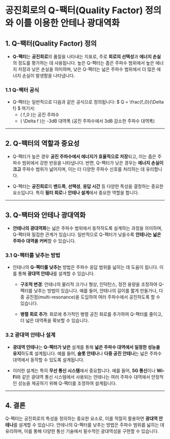 # 공진회로의 Q-팩터(Quality Factor) 정의와 이를 이용한 안테나 광대역화

## 1. **Q-팩터(Quality Factor) 정의**
- **Q-팩터**는 **공진회로**의 품질을 나타내는 지표로, 주로 **회로의 선택성**과 **에너지 손실**의 정도를 평가하는 데 사용됩니다. 높은 Q-팩터는 좁은 주파수 범위에서 높은 에너지 저장과 낮은 손실을 의미하며, 낮은 Q-팩터는 넓은 주파수 범위에서 더 많은 에너지 손실이 발생함을 나타냅니다.
  
### 1.1 **Q-팩터 공식**
- Q-팩터는 일반적으로 다음과 같은 공식으로 정의됩니다:
  $
  Q = \frac{f_0}{\Delta f}
  $
  여기서:
  - \( f_0 \)는 공진 주파수
  - \( \Delta f \)는 -3dB 대역폭 (공진 주파수에서 3dB 감소한 주파수 대역폭)

---

## 2. **Q-팩터의 역할과 중요성**
- Q-팩터가 높은 경우 **공진 주파수에서 에너지가 효율적으로 저장**되고, 이는 좁은 주파수 범위에서 강한 반응을 나타냅니다. 반면, Q-팩터가 낮은 경우는 **에너지 손실이 크고** 주파수 범위가 넓어지며, 이는 더 다양한 주파수 신호를 처리하는 데 유리합니다.
  
- Q-팩터는 **공진회로**의 **밴드폭**, **선택성**, **응답 시간** 등 다양한 특성을 결정하는 중요한 요소입니다. 특히 **필터 회로**나 **안테나 설계**에서 중요한 역할을 합니다.

---

## 3. **Q-팩터와 안테나 광대역화**
- **안테나의 광대역화**는 넓은 주파수 범위에서 동작하도록 설계하는 과정을 의미하며, Q-팩터와 밀접한 관계가 있습니다. 일반적으로 Q-팩터가 낮을수록 **안테나는 넓은 주파수 대역을 커버**할 수 있습니다.

### 3.1 **Q-팩터를 낮추는 방법**
- 안테나의 **Q-팩터를 낮추는** 방법은 주파수 응답 범위를 넓히는 데 도움이 됩니다. 이를 통해 **광대역 안테나**를 설계할 수 있습니다.
  
  - **구조적 변경**: 안테나의 물리적 크기나 형상, 인덕턴스, 정전 용량을 조정하여 Q-팩터를 낮추는 방법이 있습니다. 예를 들어, 안테나의 길이를 짧게 만들거나, 다중 공진점(multi-resonance)을 도입하여 여러 주파수에서 공진하도록 할 수 있습니다.
  
  - **병렬 회로 추가**: 회로에 추가적인 병렬 공진 회로를 추가하여 Q-팩터를 줄이고, 더 넓은 대역폭을 확보할 수 있습니다.

### 3.2 **광대역 안테나 설계**
- **광대역 안테나**는 **Q-팩터가 낮은** 설계를 통해 **넓은 주파수 대역에서 일정한 성능을 유지**하도록 설계됩니다. 예를 들어, **슬롯 안테나**나 **다중 공진 안테나**는 넓은 주파수 대역에서 동작할 수 있도록 설계됩니다.

- 이러한 설계는 특히 **무선 통신 시스템**에서 중요합니다. 예를 들어, **5G 통신**이나 **Wi-Fi**와 같은 광대역 통신 시스템에서 사용되는 안테나는 여러 주파수 대역에서 안정적인 성능을 제공하기 위해 Q-팩터를 조정하여 설계됩니다.

---

## 4. **결론**
Q-팩터는 공진회로의 특성을 정의하는 중요한 요소로, 이를 적절히 활용하면 **광대역 안테나**를 설계할 수 있습니다. 안테나의 Q-팩터를 낮추는 방법은 주파수 범위를 넓히는 데 유리하며, 이를 통해 다양한 통신 기술에서 필수적인 광대역성을 구현할 수 있습니다.
